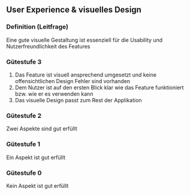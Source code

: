 ## User Experience & visuelles Design

### Definition (Leitfrage)
Eine gute visuelle Gestaltung ist essenziell für die Usability und Nutzerfreundlichkeit des Features

### Gütestufe 3
1. Das Feature ist visuell ansprechend umgesetzt und keine offensichtlichen Design Fehler sind vorhanden
2. Dem Nutzer ist auf den ersten Blick klar wie das Feature funktioniert bzw. wie er es verwenden kann
3. Das visuelle Design passt zum Rest der Applikation

### Gütestufe 2
Zwei Aspekte sind gut erfüllt

### Gütestufe 1
Ein Aspekt ist gut erfüllt

### Gütestufe 0
Kein Aspekt ist gut erfüllt
